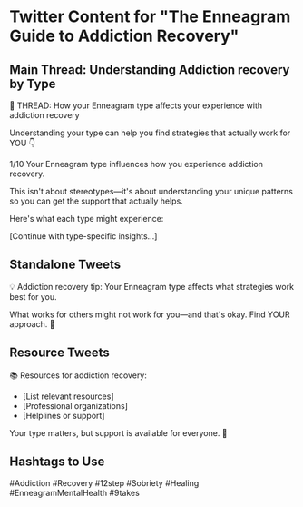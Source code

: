 # Twitter Content for "The Enneagram Guide to Addiction Recovery"

## Main Thread: Understanding Addiction recovery by Type

🧵 THREAD: How your Enneagram type affects your experience with addiction recovery

Understanding your type can help you find strategies that actually work for YOU 👇

1/10 Your Enneagram type influences how you experience addiction recovery.

This isn't about stereotypes—it's about understanding your unique patterns so you can get the support that actually helps.

Here's what each type might experience:

[Continue with type-specific insights...]

## Standalone Tweets

💡 Addiction recovery tip: Your Enneagram type affects what strategies work best for you.

What works for others might not work for you—and that's okay. Find YOUR approach. 🎯

## Resource Tweets

📚 Resources for addiction recovery:
- [List relevant resources]
- [Professional organizations]
- [Helplines or support]

Your type matters, but support is available for everyone. 💙

## Hashtags to Use
#Addiction #Recovery #12step #Sobriety #Healing #EnneagramMentalHealth #9takes
